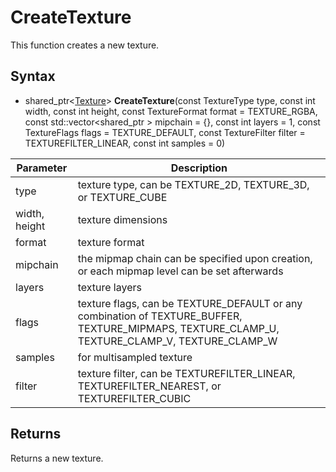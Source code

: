 # CreateTexture

This function creates a new texture.

## Syntax

- shared_ptr<[Texture](Texture.md)> **CreateTexture**(const TextureType type, const int width, const int height, const TextureFormat format = TEXTURE_RGBA, const std::vector<shared_ptr<Pixmap> > mipchain = {}, const int layers = 1, const TextureFlags flags = TEXTURE_DEFAULT, const TextureFilter filter = TEXTUREFILTER_LINEAR, const int samples = 0)
  
| Parameter | Description |
|---|---|
| type | texture type, can be TEXTURE_2D, TEXTURE_3D, or TEXTURE_CUBE |
| width, height | texture dimensions |
| format | texture format |
| mipchain | the mipmap chain can be specified upon creation, or each mipmap level can be set afterwards |
| layers | texture layers |
| flags | texture flags, can be TEXTURE_DEFAULT or any combination of TEXTURE_BUFFER, TEXTURE_MIPMAPS, TEXTURE_CLAMP_U, TEXTURE_CLAMP_V, TEXTURE_CLAMP_W |
| samples | for multisampled texture |
| filter | texture filter, can be TEXTUREFILTER_LINEAR, TEXTUREFILTER_NEAREST, or TEXTUREFILTER_CUBIC |

  ## Returns
  
  Returns a new texture.
